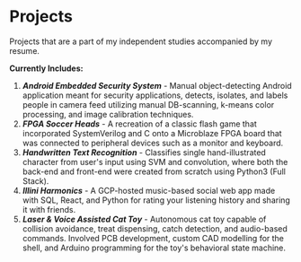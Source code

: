 # Projects
Projects that are a part of my independent studies accompanied by my resume.

**Currently Includes:**
1. ***Android Embedded Security System*** - Manual object-detecting Android application meant for security applications, detects, isolates, and labels people in camera feed utilizing manual DB-scanning, k-means color processing, and image calibration techniques.
2. ***FPGA Soccer Heads*** - A recreation of a classic flash game that incorporated SystemVerilog and C onto a Microblaze FPGA board that was connected to peripheral devices such as a monitor and keyboard.
3. ***Handwritten Text Recognition*** - Classifies single hand-illustrated character from user's input using SVM and convolution, where both the back-end and front-end were created from scratch using Python3 (Full Stack).
4. ***Illini Harmonics*** - A GCP-hosted music-based social web app made with SQL, React, and Python for rating your listening history and sharing it with friends.
5. ***Laser & Voice Assisted Cat Toy*** - Autonomous cat toy capable of collision avoidance, treat dispensing, catch detection, and audio-based commands. Involved PCB development, custom CAD modelling for the shell, and Arduino programming for the toy's behavioral state machine.
